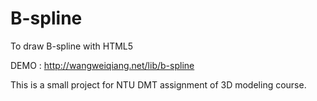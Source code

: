 B-spline
========

To draw B-spline with HTML5

DEMO : http://wangweiqiang.net/lib/b-spline

This is a small project for NTU DMT assignment of 3D modeling course.
